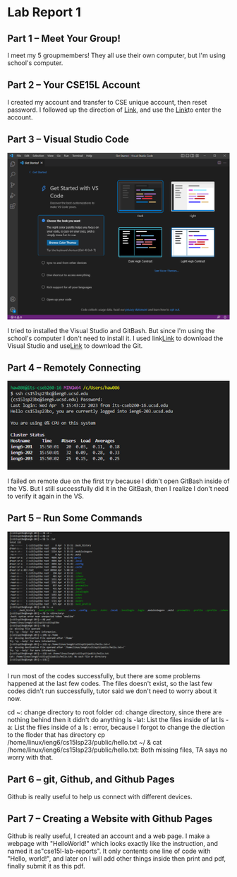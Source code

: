 # Lab Report 1

## Part 1 – Meet Your Group!

I meet my 5 groupmembers! They all use their own computer, but I'm using school's computer.

## Part 2 – Your CSE15L Account

I created my account and transfer to CSE unique account, then reset password. I followed up the direction of [Link](https://drive.google.com/file/d/17IDZn8Qq7Q0RkYMxdiIR0o6HJ3B5YqSW/view), and use the [Link](https://sdacs.ucsd.edu/~icc/index.php)to enter the account.

## Part 3 – Visual Studio Code

![Image](Capture.PNG)

I tried to installed the Visual Studio and GitBash. But since I'm using the school's computer I don't need to install it. I used link[Link](https://code.visualstudio.com/) to download the Visual Studio and use[Link](https://gitforwindows.org/) to download the Git.

## Part 4 – Remotely Connecting

![Image](remote.PNG)

I failed on remote due on the first try because I didn't open GitBash inside of the VS. But I still successfully did it in the GitBash, then I realize I don't need to verify it again in the VS.

## Part 5 – Run Some Commands

![Image](Code.PNG)

I run most of the codes successfully, but there are some problems happened at the last few codes. The files doesn't exist, so the last few codes didn't run successfully, tutor said we don't need to worry about it now.

cd ~: change directory to root folder
cd: change directory, since there are nothing behind then it didn't do anything
ls -lat: List the files inside of lat
ls -a: List the files inside of a
ls <directory>: error, because I forgot to change the diection to the floder that has directory
cp /home/linux/ieng6/cs15lsp23/public/hello.txt ~/ &
cat /home/linux/ieng6/cs15lsp23/public/hello.txt: Both missing files, TA says no worry with that.

## Part 6 – git, Github, and Github Pages

Github is really useful to help us connect with different devices.
  
## Part 7 – Creating a Website with Github Pages

Github is really useful, I created an account and a web page. I make a webpage with "HelloWorld!" which looks exactly like the instruction, and named it as"cse15l-lab-reports". It only contents one line of code with "Hello, world!", and later on I will add other things inside then print and pdf, finally submit it as this pdf.
